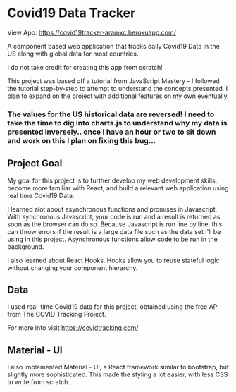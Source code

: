 # Covid19 Data Tracker

View App: https://covid19tracker-aramxc.herokuapp.com/

A component based web application that tracks daily Covid19 Data in the US along with global data for most countries.

I do not take credit for creating this app from scratch!

This project was based off a tutorial from JavaScript Mastery - I followed the tutorial step-by-step to attempt to understand the concepts presented. I plan to expand on the project with additional features on my own eventually.

### The values for the US historical data are reversed! I need to take the time to dig into charts.js to understand why my data is presented inversely.. once I have an hour or two to sit down and work on this I plan on fixing this bug...

## Project Goal

My goal for this project is to further develop my web development skills, become more familiar with React, and build a relevant web application using real time Covid19 Data.

I learned alot about asynchronous functions and promises in Javascript. With synchronous Javascript, your code is run and a result is returned as soon as the browser can do so. Because Javascript is run line by line, this can throw errors if the result is a large data file such as the data set I'll be using in this project. Asynchronous functions allow code to be run in the background. 

I also learned about React Hooks. Hooks allow you to reuse stateful logic without changing your component hierarchy.

## Data 

I used real-time Covid19 data for this project, obtained using the free API from The COVID Tracking Project.

For more info visit https://covidtracking.com/

## Material - UI

I also implemented Material - UI, a React framework similar to bootstrap, but slightly more sophisticated. This made the styling a lot easier, with less CSS to write from scratch.


